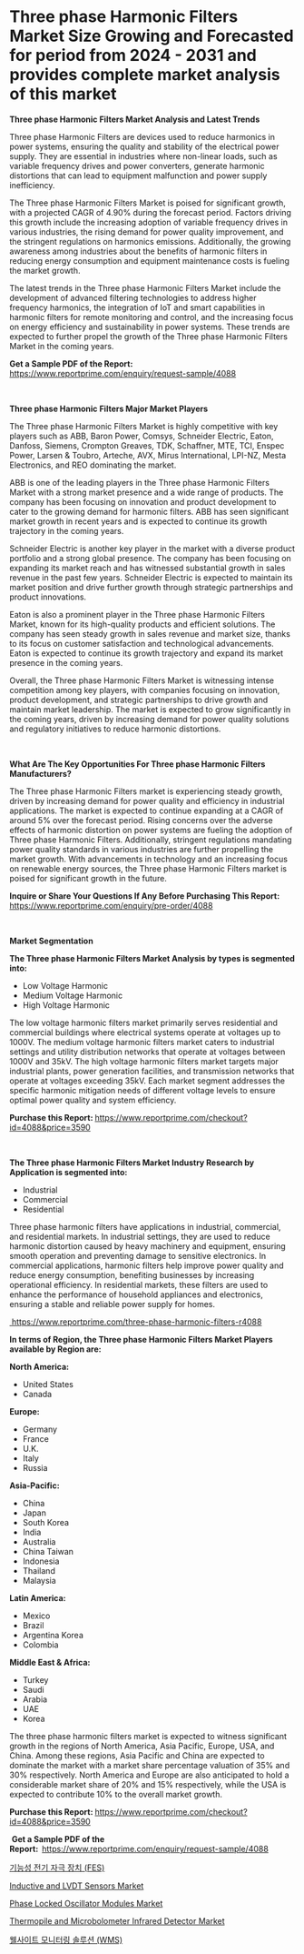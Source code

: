 <p><h1>Three phase Harmonic Filters Market Size Growing and Forecasted for period from 2024 - 2031 and provides complete market analysis of this market</h1></p><p><strong>Three phase Harmonic Filters Market Analysis and Latest Trends</strong></p>
<p><p>Three phase Harmonic Filters are devices used to reduce harmonics in power systems, ensuring the quality and stability of the electrical power supply. They are essential in industries where non-linear loads, such as variable frequency drives and power converters, generate harmonic distortions that can lead to equipment malfunction and power supply inefficiency.</p><p>The Three phase Harmonic Filters Market is poised for significant growth, with a projected CAGR of 4.90% during the forecast period. Factors driving this growth include the increasing adoption of variable frequency drives in various industries, the rising demand for power quality improvement, and the stringent regulations on harmonics emissions. Additionally, the growing awareness among industries about the benefits of harmonic filters in reducing energy consumption and equipment maintenance costs is fueling the market growth.</p><p>The latest trends in the Three phase Harmonic Filters Market include the development of advanced filtering technologies to address higher frequency harmonics, the integration of IoT and smart capabilities in harmonic filters for remote monitoring and control, and the increasing focus on energy efficiency and sustainability in power systems. These trends are expected to further propel the growth of the Three phase Harmonic Filters Market in the coming years.</p></p>
<p><strong>Get a Sample PDF of the Report:&nbsp;</strong> <a href="https://www.reportprime.com/enquiry/request-sample/4088">https://www.reportprime.com/enquiry/request-sample/4088</a></p>
<p>&nbsp;</p>
<p><strong>Three phase Harmonic Filters Major Market Players</strong></p>
<p><p>The Three phase Harmonic Filters Market is highly competitive with key players such as ABB, Baron Power, Comsys, Schneider Electric, Eaton, Danfoss, Siemens, Crompton Greaves, TDK, Schaffner, MTE, TCI, Enspec Power, Larsen & Toubro, Arteche, AVX, Mirus International, LPI-NZ, Mesta Electronics, and REO dominating the market.</p><p>ABB is one of the leading players in the Three phase Harmonic Filters Market with a strong market presence and a wide range of products. The company has been focusing on innovation and product development to cater to the growing demand for harmonic filters. ABB has seen significant market growth in recent years and is expected to continue its growth trajectory in the coming years.</p><p>Schneider Electric is another key player in the market with a diverse product portfolio and a strong global presence. The company has been focusing on expanding its market reach and has witnessed substantial growth in sales revenue in the past few years. Schneider Electric is expected to maintain its market position and drive further growth through strategic partnerships and product innovations.</p><p>Eaton is also a prominent player in the Three phase Harmonic Filters Market, known for its high-quality products and efficient solutions. The company has seen steady growth in sales revenue and market size, thanks to its focus on customer satisfaction and technological advancements. Eaton is expected to continue its growth trajectory and expand its market presence in the coming years.</p><p>Overall, the Three phase Harmonic Filters Market is witnessing intense competition among key players, with companies focusing on innovation, product development, and strategic partnerships to drive growth and maintain market leadership. The market is expected to grow significantly in the coming years, driven by increasing demand for power quality solutions and regulatory initiatives to reduce harmonic distortions.</p></p>
<p>&nbsp;</p>
<p><strong>What Are The Key Opportunities For Three phase Harmonic Filters Manufacturers?</strong></p>
<p><p>The Three phase Harmonic Filters market is experiencing steady growth, driven by increasing demand for power quality and efficiency in industrial applications. The market is expected to continue expanding at a CAGR of around 5% over the forecast period. Rising concerns over the adverse effects of harmonic distortion on power systems are fueling the adoption of Three phase Harmonic Filters. Additionally, stringent regulations mandating power quality standards in various industries are further propelling the market growth. With advancements in technology and an increasing focus on renewable energy sources, the Three phase Harmonic Filters market is poised for significant growth in the future.</p></p>
<p><strong>Inquire or Share Your Questions If Any Before Purchasing This Report:</strong> <a href="https://www.reportprime.com/enquiry/pre-order/4088">https://www.reportprime.com/enquiry/pre-order/4088</a></p>
<p>&nbsp;</p>
<p><strong>Market Segmentation</strong></p>
<p><strong>The Three phase Harmonic Filters Market Analysis by types is segmented into:</strong></p>
<p><ul><li>Low Voltage Harmonic</li><li>Medium Voltage Harmonic</li><li>High Voltage Harmonic</li></ul></p>
<p><p>The low voltage harmonic filters market primarily serves residential and commercial buildings where electrical systems operate at voltages up to 1000V. The medium voltage harmonic filters market caters to industrial settings and utility distribution networks that operate at voltages between 1000V and 35kV. The high voltage harmonic filters market targets major industrial plants, power generation facilities, and transmission networks that operate at voltages exceeding 35kV. Each market segment addresses the specific harmonic mitigation needs of different voltage levels to ensure optimal power quality and system efficiency.</p></p>
<p><strong>Purchase this Report:&nbsp;</strong><a href="https://www.reportprime.com/checkout?id=4088&price=3590">https://www.reportprime.com/checkout?id=4088&price=3590</a></p>
<p>&nbsp;</p>
<p><strong>The Three phase Harmonic Filters Market Industry Research by Application is segmented into:</strong></p>
<p><ul><li>Industrial</li><li>Commercial</li><li>Residential</li></ul></p>
<p><p>Three phase harmonic filters have applications in industrial, commercial, and residential markets. In industrial settings, they are used to reduce harmonic distortion caused by heavy machinery and equipment, ensuring smooth operation and preventing damage to sensitive electronics. In commercial applications, harmonic filters help improve power quality and reduce energy consumption, benefiting businesses by increasing operational efficiency. In residential markets, these filters are used to enhance the performance of household appliances and electronics, ensuring a stable and reliable power supply for homes.</p></p>
<p><a href="https://www.reportprime.com/three-phase-harmonic-filters-r4088">&nbsp;https://www.reportprime.com/three-phase-harmonic-filters-r4088</a></p>
<p><strong>In terms of Region, the Three phase Harmonic Filters Market Players available by Region are:</strong></p>
<p>
    <p> <strong> North America: </strong>
        <ul>
            <li>United States</li>
            <li>Canada</li>
        </ul>
        </p> 
    <p> <strong> Europe: </strong>
        <ul>
            <li>Germany</li>
            <li>France</li>
            <li>U.K.</li>
            <li>Italy</li>
            <li>Russia</li>
        </ul>
        </p> 
    <p> <strong> Asia-Pacific: </strong>
        <ul>
            <li>China</li>
            <li>Japan</li>
            <li>South Korea</li>
            <li>India</li>
            <li>Australia</li>
            <li>China Taiwan</li>
            <li>Indonesia</li>
            <li>Thailand</li>
            <li>Malaysia</li>
        </ul>
        </p> 
    <p> <strong> Latin America: </strong>
        <ul>
            <li>Mexico</li>
            <li>Brazil</li>
            <li>Argentina Korea</li>
            <li>Colombia</li>
        </ul>
        </p> 
    <p> <strong> Middle East & Africa: </strong>
        <ul>
            <li>Turkey</li>
            <li>Saudi</li>
            <li>Arabia</li>
            <li>UAE</li>
            <li>Korea</li>
        </ul>
    </p>
    </p>
<p><p>The three phase harmonic filters market is expected to witness significant growth in the regions of North America, Asia Pacific, Europe, USA, and China. Among these regions, Asia Pacific and China are expected to dominate the market with a market share percentage valuation of 35% and 30% respectively. North America and Europe are also anticipated to hold a considerable market share of 20% and 15% respectively, while the USA is expected to contribute 10% to the overall market growth.</p></p>
<p><strong>Purchase this Report: </strong><a href="https://www.reportprime.com/checkout?id=4088&price=3590">https://www.reportprime.com/checkout?id=4088&price=3590</a></p>
<p>&nbsp;<strong>Get a Sample PDF of the Report:&nbsp;&nbsp;</strong><a href="https://www.reportprime.com/enquiry/request-sample/4088">https://www.reportprime.com/enquiry/request-sample/4088</a></p>
<p><strong></strong></p>
<p><p><a href="https://github.com/ahmadrevanz10/Market-Research-Report-List-2/blob/main/2170258103716.md">기능성 전기 자극 장치 (FES)</a></p><p><a href="https://github.com/Dhjdj3783/Market-Research-Report-List-1/blob/main/inductive-and-lvdt-sensors-market.md">Inductive and LVDT Sensors Market</a></p><p><a href="https://github.com/JosephMorgajjtiXfg/Market-Research-Report-List-1/blob/main/phase-locked-oscillator-modules-market.md">Phase Locked Oscillator Modules Market</a></p><p><a href="https://github.com/kaiserrayhan25/Market-Research-Report-List-2/blob/main/thermopile-and-microbolometer-infrared-detector-market.md">Thermopile and Microbolometer Infrared Detector Market</a></p><p><a href="https://github.com/jimahmed0511/Market-Research-Report-List-2/blob/main/4304312103715.md">웰사이트 모니터링 솔루션 (WMS)</a></p></p>